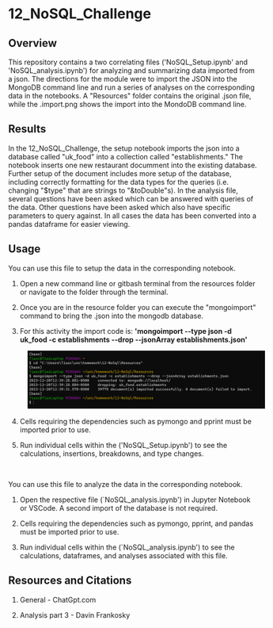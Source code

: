 # 12_NoSQL_Challenge
## Overview

This repository contains a two correlating files ('NoSQL_Setup.ipynb' and 'NoSQL_analysis.ipynb') for analyzing and summarizing data imported from a json. The directions for the module were to import the JSON into the MongoDB command line and run a series of analyses on the corresponding data in the notebooks. A "Resources" folder contains the original .json file, while the .import.png shows the import into the MondoDB command line.

## Results

In the 12_NoSQL_Challenge, the setup notebook imports the json into a database called "uk_food" into a collection called "establishments." The notebook inserts one new restaurant documment into the existing database. Further setup of the document includes more setup of the database, including correctly formatting for the data types for the queries (i.e. changing "$type" that are strings to "&toDouble"s). In the analysis file, several questions have been asked which can be answered with queries of the data. Other questions have been asked which also have specific parameters to query against. In all cases the data has been converted into a pandas dataframe for easier viewing. 




## Usage

You can use this file to setup the data in the corresponding notebook.

1. Open a new command line or gitbash terminal from the resources folder or navigate to the folder through the terminal.

2. Once you are in the resource folder you can execute the "mongoimport" command to bring the .json into the mongodb database.
   
3. For this activity the import code is: **'mongoimport --type json -d uk_food -c establishments --drop --jsonArray establishments.json'**
    <p align="left">
    <img src="https://github.com/tiascott01/12_NoSQL_Challenge/blob/main/import.png" width="750", hspace="15">
    </p>
   

5. Cells requiring the dependencies such as pymongo and pprint must be imported prior to use.
   
6. Run individual cells within the ('NoSQL_Setup.ipynb') to see the calculations, insertions, breakdowns, and type changes.

</br>

You can use this file to analyze the data in the corresponding notebook.

1. Open the respective file (`NoSQL_analysis.ipynb') in Jupyter Notebook or VSCode. A second import of the database is not required. 
   
2. Cells requiring the dependencies such as pymongo, pprint, and pandas must be imported prior to use.

2. Run individual cells within the (`NoSQL_analysis.ipynb') to see the calculations, dataframes, and analyses associated with this file.



## Resources and Citations

1. General - ChatGpt.com

2. Analysis part 3 - Davin Frankosky



